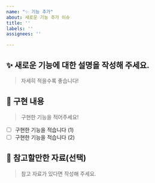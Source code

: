 ```yaml
---
name: "✨ 기능 추가"
about: 새로운 기능 추가 이슈
title: ''
labels: ''
assignees: ''

---
```


## ✨ 새로운 기능에 대한 설명을 작성해 주세요.

> 자세히 적을수록 좋습니다!

## 📌 구현 내용
> 구현한 기능을 적어주세요!

- [ ] 구현한 기능을 적습니다 (1)
- [ ] 구현한 기능을 적습니다 (2)
     
## 📑 참고할만한 자료(선택)

> 참고 자료가 있다면 작성해 주세요.
